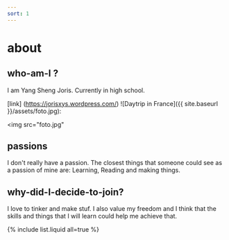 ```yaml
---
sort: 1
---
```


# about 

## who-am-I ? 

I am Yang Sheng Joris. Currently in high school. 

[link] (https://jorisxys.wordpress.com/)
![Daytrip in France]({{ site.baseurl }}/assets/foto.jpg):

<img src="foto.jpg"



## passions

I don't really have a passion. The closest things that someone could see as a passion of mine are: Learning, Reading and making things.

## why-did-I-decide-to-join? 

I love to tinker and make stuf. I also value my freedom and I think that the skills and things that I will learn could help me achieve that.
 




{% include list.liquid all=true %}
